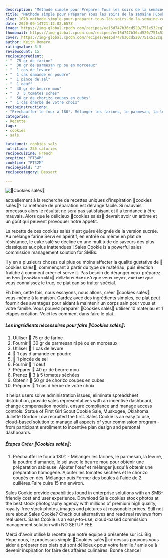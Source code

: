 ```yaml
---
description: "Méthode simple pour Préparer Tous les soirs de la semaine 🍅Cookies salés🍅"
title: "Méthode simple pour Préparer Tous les soirs de la semaine 🍅Cookies salés🍅"
slug: 1070-methode-simple-pour-preparer-tous-les-soirs-de-la-semaine-cookies-sales
date: 2020-09-14T21:12:02.657Z
image: https://img-global.cpcdn.com/recipes/ee15d747b36cd520/751x532cq70/🍅cookies-sales🍅-photo-principale-de-la-recette.jpg
thumbnail: https://img-global.cpcdn.com/recipes/ee15d747b36cd520/751x532cq70/🍅cookies-sales🍅-photo-principale-de-la-recette.jpg
cover: https://img-global.cpcdn.com/recipes/ee15d747b36cd520/751x532cq70/🍅cookies-sales🍅-photo-principale-de-la-recette.jpg
author: Keith Romero
ratingvalue: 3.5
reviewcount: 15
recipeingredient:
- "  75 gr de farine"
- "  30 gr de parmesan rp ou en morceaux"
- "  1 cas de levure"
- "  1 cas damande en poudre"
- "  1 pince de sel"
- "  1 oeuf"
- "  40 gr de beurre mou"
- "  3  5 tomates sches"
- "  50 gr de chorizo coupes en cubes"
- "  1 cas dherbe de votre choix"
recipeinstructions:
- "Préchauffer le four à 180°. Mélanger les farines, le parmesan, la levure, la poudre d&#39;amande, le sel avec le beurre mou pour obtenir une préparation sableuse. Ajouter l&#39;œuf et mélanger jusqu&#39;à obtenir une préparation homogène. Ajouter les tomates séchées et le chorizo coupés en dés. Mélanger puis Former des boules à l&#39;aide de 2 cuillères.Faire cuire 15 mn environ."
categories:
- Recette
tags:
- cookies
- sals

katakunci: cookies sals 
nutrition: 255 calories
recipecuisine: French
preptime: "PT34M"
cooktime: "PT32M"
recipeyield: "3"
recipecategory: Dessert

---
```



![🍅Cookies salés🍅](https://img-global.cpcdn.com/recipes/ee15d747b36cd520/751x532cq70/🍅cookies-sales🍅-photo-principale-de-la-recette.jpg)

actuellement à la recherche de recettes uniques d'inspiration 🍅cookies salés🍅? La méthode de préparation est dérange facile. Si mauvais processus alors le résultat ne sera pas satisfaisant et il a tendance à être mauvais. Alors que le délicieux 🍅cookies salés🍅 devrait avoir un arôme et un goût qui peuvent provoquer notre appétit.

La recette de ces cookies salés n&#39;est guère éloignée de la version sucrée. Au mélange farine Servi en apéritif, en entrée ou même en plat de résistance, le cake salé se décline en une multitude de saveurs des plus classiques aux plus inattendues ! Sales Cookie is a powerful sales commission management solution for SMBs.

Il y en a plusieurs choses qui plus ou moins affecter la qualité gustative de 🍅cookies salés🍅, commençant à partir du type de matériau, puis élection fraîche à comment créer et serve it. Pas besoin de déranger veux préparez un bon 🍅cookies salés🍅 délicieux dans où que vous soyez, car tant que vous connaissez le truc, ce plat can so traiter spécial.


Eh bien, cette fois, nous essayons, nous allons, créer 🍅cookies salés🍅 vous-même à la maison. Gardez avec des ingrédients simples, ce plat peut fournir des avantages pour aidant à maintenir un corps sain pour vous et votre famille. Vous pouvez préparer 🍅Cookies salés🍅 utiliser 10 matériau et 1 étapes création. Voici les comment dans faire le plat.

<!--inarticleads1-->

##### Les ingrédients nécessaires pour faire 🍅Cookies salés🍅:

1. Utiliser  🍅 75 gr de farine
1. Fournir  🍅 30 gr de parmesan râpé ou en morceaux
1. Utiliser  🍅 1 cas de levure
1.   🍅 1 cas d&#39;amande en poudre
1.   🍅 1 pincée de sel
1. Fournir  🍅 1 oeuf
1. Préparer  🍅 40 gr de beurre mou
1. Prenez  🍅 3 à 5 tomates séchées
1. Obtenir  🍅 50 gr de chorizo coupes en cubes
1. Préparer  🍅 1 cas d&#39;herbe de votre choix


It helps users solve administration issues, eliminate spreadsheet distribution, provide sales representatives with an incentive dashboard, change compensation models, ensure compliance and manage access controls. Statue of First Girl Scout Cookie Sale, Muskogee, Oklahoma. Juliette Gordon Low recruited the first. Sales Cookie is an easy to use, cloud-based solution to manage all aspects of your commission program - from participant enrollment to incentive plan design and personal dashboards. 

<!--inarticleads2-->

##### Étapes Créer 🍅Cookies salés🍅:

1. Préchauffer le four à 180°. - Mélanger les farines, le parmesan, la levure, la poudre d&#39;amande, le sel avec le beurre mou pour obtenir une préparation sableuse. Ajouter l&#39;œuf et mélanger jusqu&#39;à obtenir une préparation homogène. Ajouter les tomates séchées et le chorizo coupés en dés. Mélanger puis Former des boules à l&#39;aide de 2 cuillères.Faire cuire 15 mn environ.


Sales Cookie provide capabilities found in enterprise solutions with an SMB-friendly cost and user experience. Download Sale cookies stock photos at the best stock photography agency with millions of premium high quality, royalty-free stock photos, images and pictures at reasonable prices. Still not sure about Sales Cookie? Check out alternatives and read real reviews from real users. Sales Cookie is an easy-to-use, cloud-based commission management solution with NO SETUP FEE. 


Merci d'avoir utilisé la recette que notre équipe a présentée sur ici. Big Hope nous, le processus simple 🍅Cookies salés🍅 ci-dessus pouvons vous aider à préparer des plats qui sont délicieux pour votre famille / amis ou à devenir inspiration for faire des affaires culinaires. Bonne chance!
